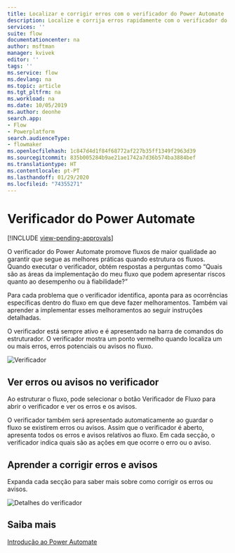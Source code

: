 ```yaml
---
title: Localizar e corrigir erros com o verificador do Power Automate | Microsoft Docs
description: Localize e corrija erros rapidamente com o verificador do Power Automate.
services: ''
suite: flow
documentationcenter: na
author: msftman
manager: kvivek
editor: ''
tags: ''
ms.service: flow
ms.devlang: na
ms.topic: article
ms.tgt_pltfrm: na
ms.workload: na
ms.date: 10/05/2019
ms.author: deonhe
search.app:
- Flow
- Powerplatform
search.audienceType:
- flowmaker
ms.openlocfilehash: 1c847d4d1f84f68772af227b35ff1349f2963d39
ms.sourcegitcommit: 835b005284b9ae21ae1742a7d36b574ba3884bef
ms.translationtype: HT
ms.contentlocale: pt-PT
ms.lasthandoff: 01/29/2020
ms.locfileid: "74355271"
---
```

# <a name="the-power-automate-checker"></a>Verificador do Power Automate
[!INCLUDE [view-pending-approvals](includes/cc-rebrand.md)]

O verificador do Power Automate promove fluxos de maior qualidade ao garantir que segue as melhores práticas quando estrutura os fluxos. Quando executar o verificador, obtém respostas a perguntas como “Quais são as áreas da implementação do meu fluxo que podem apresentar riscos quanto ao desempenho ou à fiabilidade?”

Para cada problema que o verificador identifica, aponta para as ocorrências específicas dentro do fluxo em que deve fazer melhoramentos. Também vai aprender a implementar esses melhoramentos ao seguir instruções detalhadas.

O verificador está sempre ativo e é apresentado na barra de comandos do estruturador. O verificador mostra um ponto vermelho quando localiza um ou mais erros, erros potenciais ou avisos no fluxo.

![Verificador](media/checker/checker-in-designer.png "Verificador")


## <a name="view-errors-or-warnings-in-the-checker"></a>Ver erros ou avisos no verificador

Ao estruturar o fluxo, pode selecionar o botão Verificador de Fluxo para abrir o verificador e ver os erros e os avisos. 

O verificador também será apresentado automaticamente ao guardar o fluxo se existirem erros ou avisos.  Assim que o verificador é aberto, apresenta todos os erros e avisos relativos ao fluxo. Em cada secção, o verificador indica quais são as ações em que ocorre o erro ou o aviso. 

## <a name="learn-to-fix-errors-and-warnings"></a>Aprender a corrigir erros e avisos

Expanda cada secção para saber mais sobre como corrigir os erros ou avisos.

![Detalhes do verificador](media/checker/checker-detail.png "Detalhes do verificador")

## <a name="learn-more"></a>Saiba mais

[Introdução ao Power Automate](getting-started.md)



